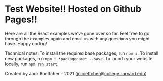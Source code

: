 # Test Website!! Hosted on Github Pages!!

Here are all the React examples we've gone over so far. Feel free to go through the examples again and email us with any questions you might have. Happy coding!

Technical notes:
To install the required base packages, run ```npm i```. To install new packages, run ```npm i *packagename* --save```. To launch your website locally, run ```npm run start```.


Created by Jack Boettcher - 2021 (jcboettcher@college.harvard.edu)
